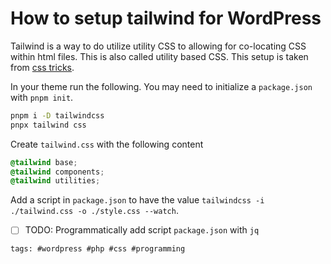 # How to setup tailwind for WordPress

Tailwind is a way to do utilize utility CSS to allowing for co-locating
CSS within html files. This is also called utility based CSS. This
setup is taken from [css tricks].

In your theme run the following. You may need to initialize a
`package.json` with `pnpm init`.

```bash
pnpm i -D tailwindcss
pnpx tailwind css
```

Create `tailwind.css` with the following content

```css
@tailwind base;
@tailwind components;
@tailwind utilities;
```

Add a script in `package.json` to have the value `tailwindcss -i
./tailwind.css -o ./style.css --watch`.

- [ ] TODO: Programmatically add script `package.json` with `jq`

[css tricks]: https://css-tricks.com/adding-tailwind-css-to-wordpress-themes/

    tags: #wordpress #php #css #programming

